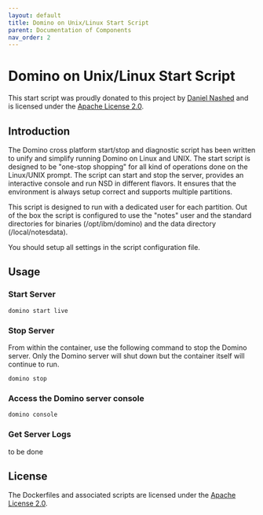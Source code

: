 ```yaml
---
layout: default
title: Domino on Unix/Linux Start Script
parent: Documentation of Components
nav_order: 2
---
```

# Domino on Unix/Linux Start Script
This start script was proudly donated to this project by [Daniel Nashed](http://blog.nashcom.de/) and is licensed under the [Apache License 2.0](https://www.apache.org/licenses/LICENSE-2.0.html).

## Introduction
The Domino cross platform start/stop and diagnostic script has been written to unify and simplify running Domino on Linux and UNIX. The start script is designed to be "one-stop shopping" for all kind of operations done on the Linux/UNIX prompt. The script can start and stop the server, provides an interactive console and run NSD in different flavors. It ensures that the environment is always setup correct and supports multiple partitions.

This script is designed to run with a dedicated user for each partition.
Out of the box the script is configured to use the "notes" user and the standard directories for binaries (/opt/ibm/domino) and the data directory (/local/notesdata).

You should setup all settings in the script configuration file.

## Usage

### Start Server
```
domino start live
```

### Stop Server
From within the container, use the following command to stop the Domino server. Only the Domino server will shut down but the container itself will continue to run.
```
domino stop
```

### Access the Domino server console
```
domino console
```

### Get Server Logs
to be done

## License
The Dockerfiles and associated scripts are licensed under the [Apache License 2.0](https://www.apache.org/licenses/LICENSE-2.0.html). 
